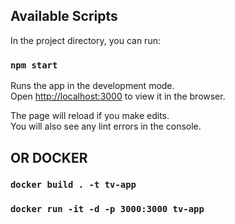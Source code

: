 
## Available Scripts

In the project directory, you can run:

### `npm start`

Runs the app in the development mode.\
Open [http://localhost:3000](http://localhost:3000) to view it in the browser.

The page will reload if you make edits.\
You will also see any lint errors in the console.


## OR DOCKER



### `docker build . -t tv-app`
### `docker run -it -d -p 3000:3000 tv-app`
